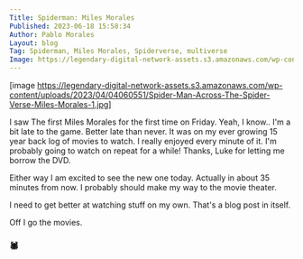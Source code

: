 ```yaml
---
Title: Spiderman: Miles Morales
Published: 2023-06-18 15:58:34
Author: Pablo Morales
Layout: blog
Tag: Spiderman, Miles Morales, Spiderverse, multiverse
Image: https://legendary-digital-network-assets.s3.amazonaws.com/wp-content/uploads/2023/04/04060551/Spider-Man-Across-The-Spider-Verse-Miles-Morales-1.jpg
---
```

[image https://legendary-digital-network-assets.s3.amazonaws.com/wp-content/uploads/2023/04/04060551/Spider-Man-Across-The-Spider-Verse-Miles-Morales-1.jpg]

I saw The first Miles Morales for the first time on Friday. Yeah, I know.. I'm a bit late to the game. Better late than never. It was on my ever growing 15 year back log of movies to watch. I really enjoyed every minute of it. I'm probably going to watch on repeat for a while! Thanks, Luke for letting me borrow the DVD. 

Either way I am excited to see the new one today. Actually in about 35 minutes from now. I probably should make my way to the movie theater. 

I need to get better at watching stuff on my own. That's a blog post in itself.


Off I go the movies.

### 🕷️
